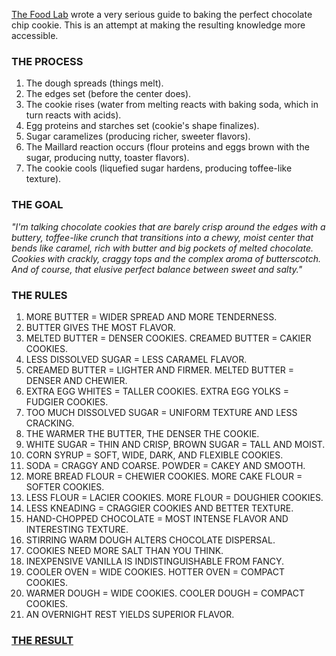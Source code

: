 [The Food Lab](http://sweets.seriouseats.com/2013/12/the-food-lab-the-best-chocolate-chip-cookies.html) wrote a very serious guide to baking the perfect chocolate chip cookie. This is an attempt at making the resulting knowledge more accessible.

### THE PROCESS
1. The dough spreads (things melt).
2. The edges set (before the center does).
3. The cookie rises (water from melting reacts with baking soda, which in turn reacts with acids).
4. Egg proteins and starches set (cookie's shape finalizes).
5. Sugar caramelizes (producing richer, sweeter flavors).
6. The Maillard reaction occurs (flour proteins and eggs brown with the sugar, producing nutty, toaster flavors).
7. The cookie cools (liquefied sugar hardens, producing toffee-like texture).

### THE GOAL

_"I'm talking chocolate cookies that are barely crisp around the edges with a buttery, toffee-like crunch that transitions into a chewy, moist center that bends like caramel, rich with butter and big pockets of melted chocolate. Cookies with crackly, craggy tops and the complex aroma of butterscotch. And of course, that elusive perfect balance between sweet and salty."_

### THE RULES

1. MORE BUTTER = WIDER SPREAD AND MORE TENDERNESS.
2. BUTTER GIVES THE MOST FLAVOR.
3. MELTED BUTTER = DENSER COOKIES. CREAMED BUTTER = CAKIER COOKIES.
4. LESS DISSOLVED SUGAR = LESS CARAMEL FLAVOR.
5. CREAMED BUTTER = LIGHTER AND FIRMER. MELTED BUTTER = DENSER AND CHEWIER.
6. EXTRA EGG WHITES = TALLER COOKIES. EXTRA EGG YOLKS = FUDGIER COOKIES.
7. TOO MUCH DISSOLVED SUGAR = UNIFORM TEXTURE AND LESS CRACKING.
8. THE WARMER THE BUTTER, THE DENSER THE COOKIE.
9. WHITE SUGAR = THIN AND CRISP, BROWN SUGAR = TALL AND MOIST.
10. CORN SYRUP = SOFT, WIDE, DARK, AND FLEXIBLE COOKIES.
11. SODA = CRAGGY AND COARSE. POWDER = CAKEY AND SMOOTH.
12. MORE BREAD FLOUR = CHEWIER COOKIES. MORE CAKE FLOUR = SOFTER COOKIES.
13. LESS FLOUR = LACIER COOKIES. MORE FLOUR = DOUGHIER COOKIES.
14. LESS KNEADING = CRAGGIER COOKIES AND BETTER TEXTURE.
15. HAND-CHOPPED CHOCOLATE = MOST INTENSE FLAVOR AND INTERESTING TEXTURE.
16. STIRRING WARM DOUGH ALTERS CHOCOLATE DISPERSAL.
17. COOKIES NEED MORE SALT THAN YOU THINK.
18. INEXPENSIVE VANILLA IS INDISTINGUISHABLE FROM FANCY.
19. COOLER OVEN = WIDE COOKIES. HOTTER OVEN = COMPACT COOKIES.
20. WARMER DOUGH = WIDE COOKIES. COOLER DOUGH = COMPACT COOKIES.
21. AN OVERNIGHT REST YIELDS SUPERIOR FLAVOR.

### [THE RESULT](http://www.jehosafet.com/cookies)
